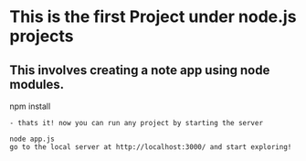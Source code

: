 # This is the first Project under node.js projects
## This involves creating a note app using node modules.

npm install
```
- thats it! now you can run any project by starting the server
```
    node app.js
    go to the local server at http://localhost:3000/ and start exploring!
 ```
